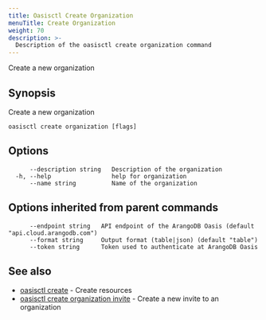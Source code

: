 ```yaml
---
title: Oasisctl Create Organization
menuTitle: Create Organization
weight: 70
description: >-
  Description of the oasisctl create organization command
---
```

Create a new organization

## Synopsis

Create a new organization

```
oasisctl create organization [flags]
```

## Options

```
      --description string   Description of the organization
  -h, --help                 help for organization
      --name string          Name of the organization
```

## Options inherited from parent commands

```
      --endpoint string   API endpoint of the ArangoDB Oasis (default "api.cloud.arangodb.com")
      --format string     Output format (table|json) (default "table")
      --token string      Token used to authenticate at ArangoDB Oasis
```

## See also

* [oasisctl create](_index.md)	 - Create resources
* [oasisctl create organization invite](create-organization-invite.md)	 - Create a new invite to an organization

